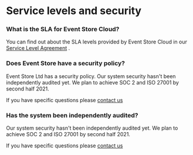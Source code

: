 # Service levels and security

### What is the SLA for Event Store Cloud?

You can find out about the SLA levels provided by Event Store Cloud in our [Service Level Agreement](https://www.eventstore.com/cloud-services-service-level-agreement) .

### Does Event Store have a security policy?

Event Store Ltd has a security policy. Our system security hasn't been independently audited yet. We plan to achieve SOC 2 and ISO 27001 by second half 2021.

If you have specific questions please [contact us](https://www.eventstore.com/contact)

### Has the system been independently audited?

Our system security hasn't been independently audited yet. We plan to achieve SOC 2 and ISO 27001 by second half 2021.

If you have specific questions please [contact us](https://www.eventstore.com/contact)